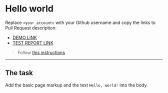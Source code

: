 # Hello world
Replace `<your_account>` with your Github username and copy the links to Pull Request description:
- [DEMO LINK](https://KhromenkoDana.github.io/layout_hello-world/)
- [TEST REPORT LINK](https://KhromenkoDana.github.io/layout_hello-world/report/html_report/)

> Follow [this instructions](https://mate-academy.github.io/layout_task-guideline/#how-to-solve-the-layout-tasks-on-github)
___

## The task 
Add the basic page markup and the text `Hello, world!` into the body.
